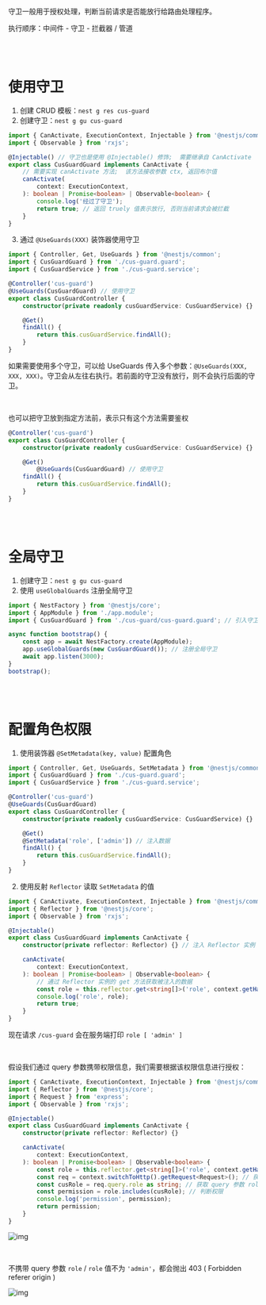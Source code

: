 <br>

守卫一般用于授权处理，判断当前请求是否能放行给路由处理程序。

执行顺序：中间件 - 守卫 - 拦截器 / 管道

<br><br>

# 使用守卫

1. 创建 CRUD 模板：`nest g res cus-guard`
2. 创建守卫：`nest g gu cus-guard`

```typescript
import { CanActivate, ExecutionContext, Injectable } from '@nestjs/common';
import { Observable } from 'rxjs';

@Injectable() // 守卫也是使用 @Injectable() 修饰;  需要继承自 CanActivate
export class CusGuardGuard implements CanActivate {
    // 需要实现 canActivate 方法;  该方法接收参数 ctx, 返回布尔值
    canActivate(
        context: ExecutionContext,
    ): boolean | Promise<boolean> | Observable<boolean> {
        console.log('经过了守卫');
        return true; // 返回 truely 值表示放行, 否则当前请求会被拦截
    }
}
```

3. 通过 `@UseGuards(XXX)` 装饰器使用守卫

```typescript
import { Controller, Get, UseGuards } from '@nestjs/common';
import { CusGuardGuard } from './cus-guard.guard';
import { CusGuardService } from './cus-guard.service';

@Controller('cus-guard')
@UseGuards(CusGuardGuard) // 使用守卫
export class CusGuardController {
    constructor(private readonly cusGuardService: CusGuardService) {}

    @Get()
    findAll() {
        return this.cusGuardService.findAll();
    }
}
```

如果需要使用多个守卫，可以给 UseGuards 传入多个参数：`@UseGuards(XXX, XXX, XXX)`。守卫会从左往右执行。若前面的守卫没有放行，则不会执行后面的守卫。

<br>

也可以把守卫放到指定方法前，表示只有这个方法需要鉴权

```typescript
@Controller('cus-guard')
export class CusGuardController {
    constructor(private readonly cusGuardService: CusGuardService) {}

    @Get()
		@UseGuards(CusGuardGuard) // 使用守卫
    findAll() {
        return this.cusGuardService.findAll();
    }
}
```

<br><br>

# 全局守卫

1. 创建守卫：`nest g gu cus-guard`
2. 使用 `useGlobalGuards` 注册全局守卫

```typescript
import { NestFactory } from '@nestjs/core';
import { AppModule } from './app.module';
import { CusGuardGuard } from './cus-guard/cus-guard.guard'; // 引入守卫

async function bootstrap() {
    const app = await NestFactory.create(AppModule);
    app.useGlobalGuards(new CusGuardGuard()); // 注册全局守卫
    await app.listen(3000);
}
bootstrap();
```

<br><br>

# 配置角色权限

1. 使用装饰器 `@SetMetadata(key, value)` 配置角色

```typescript
import { Controller, Get, UseGuards, SetMetadata } from '@nestjs/common';
import { CusGuardGuard } from './cus-guard.guard';
import { CusGuardService } from './cus-guard.service';

@Controller('cus-guard')
@UseGuards(CusGuardGuard)
export class CusGuardController {
    constructor(private readonly cusGuardService: CusGuardService) {}

    @Get()
    @SetMetadata('role', ['admin']) // 注入数据
    findAll() {
        return this.cusGuardService.findAll();
    }
}
```

2. 使用反射 `Reflector` 读取 `SetMetadata` 的值

```typescript
import { CanActivate, ExecutionContext, Injectable } from '@nestjs/common';
import { Reflector } from '@nestjs/core';
import { Observable } from 'rxjs';

@Injectable()
export class CusGuardGuard implements CanActivate {
    constructor(private reflector: Reflector) {} // 注入 Reflector 实例

    canActivate(
        context: ExecutionContext,
    ): boolean | Promise<boolean> | Observable<boolean> {
        // 通过 Reflector 实例的 get 方法获取被注入的数据
        const role = this.reflector.get<string[]>('role', context.getHandler());
        console.log('role', role);
        return true;
    }
}
```

现在请求 `/cus-guard` 会在服务端打印 `role [ 'admin' ]`

<br>

假设我们通过 query 参数携带权限信息，我们需要根据该权限信息进行授权：

```typescript
import { CanActivate, ExecutionContext, Injectable } from '@nestjs/common';
import { Reflector } from '@nestjs/core';
import { Request } from 'express';
import { Observable } from 'rxjs';

@Injectable()
export class CusGuardGuard implements CanActivate {
    constructor(private reflector: Reflector) {}

    canActivate(
        context: ExecutionContext,
    ): boolean | Promise<boolean> | Observable<boolean> {
        const role = this.reflector.get<string[]>('role', context.getHandler());
        const req = context.switchToHttp().getRequest<Request>(); // 获取请求
        const cusRole = req.query.role as string; // 获取 query 参数 role
        const permission = role.includes(cusRole); // 判断权限
        console.log('permission', permission);
        return permission;
    }
}
```

![img](https://cdn.nlark.com/yuque/0/2023/png/2317274/1676168864096-e0cf8d72-93f0-4ec1-a9ce-2e0c5b198761.png)

<br>

不携带 query 参数 `role` / `role` 值不为 `'admin'`，都会抛出 403 ( Forbidden referer origin )

![img](https://cdn.nlark.com/yuque/0/2023/png/2317274/1676169370178-72ea9c13-0575-407f-826a-552769f7fe0a.png)